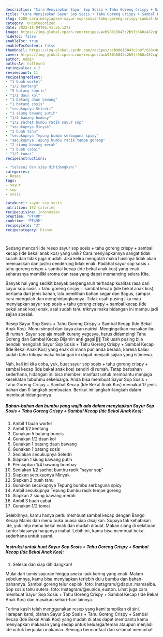 ```yaml
---
description: "Cara Menyiapkan Sayur Sop Sosis + Tahu Goreng Crispy + Sambal Kecap (Ide Bekal Anak Kos) yang Bisa Manjain Lidah"
title: "Cara Menyiapkan Sayur Sop Sosis + Tahu Goreng Crispy + Sambal Kecap (Ide Bekal Anak Kos) yang Bisa Manjain Lidah"
slug: 1288-cara-menyiapkan-sayur-sop-sosis-tahu-goreng-crispy-sambal-kecap-ide-bekal-anak-kos-yang-bisa-manjain-lidah
category: Uncategorized
date: 2022-11-04T06:41:56.127Z
image: https://img-global.cpcdn.com/recipes/acb98015043c2b9f/680x482cq70/sayur-sop-sosis-tahu-goreng-crispy-sambal-kecap-ide-bekal-anak-kos-foto-resep-utama.jpg
hideToc: false
enableToc: true
enableTocContent: false
thumbnail: https://img-global.cpcdn.com/recipes/acb98015043c2b9f/680x482cq70/sayur-sop-sosis-tahu-goreng-crispy-sambal-kecap-ide-bekal-anak-kos-foto-resep-utama.jpg
cover: https://img-global.cpcdn.com/recipes/acb98015043c2b9f/680x482cq70/sayur-sop-sosis-tahu-goreng-crispy-sambal-kecap-ide-bekal-anak-kos-foto-resep-utama.jpg
author: Admin
authorAv: notfound
ratingvalue: 4.2
reviewcount: 11
recipeingredient:
- "1 buah wortel"
- "1/2 kentang"
- "5 batang buncis"
- "1/2 daun kol"
- "1 batang daun bawang"
- "1 batang sosis"
- "secukupnya Seledri"
- "1 siung bawang putih"
- "1/4 bawang bombay"
- "1/2 sachet bumbu racik sayur sop"
- "secukupnya Minyak"
- "2 buah tahu"
- "secukupnya Tepung bumbu serbaguna spicy"
- "secukupnya Tepung bumbu racik tempe goreng"
- "2 siung bawang merah"
- "3 buah cabai"
- "1/2 tomat"
recipeinstructions:

- "Selesai dan siap dihidangkan!"
categories:
- Resep
tags:
- sayur
- sop
- sosis

katakunci: sayur sop sosis 
nutrition: 162 calories
recipecuisine: Indonesian
preptime: "PT40M"
cooktime: "PT49M"
recipeyield: "3"
recipecategory: Dinner

---
```





Sedang mencari ide resep sayur sop sosis + tahu goreng crispy + sambal kecap (ide bekal anak kos) yang unik? Cara menyiapkannya sangat tidak susah dan tidak juga mudah. Jika keliru mengolah maka hasilnya tidak akan memuaskan dan justru cenderung tidak enak. Padahal sayur sop sosis + tahu goreng crispy + sambal kecap (ide bekal anak kos) yang enak seharusnya memiliki aroma dan rasa yang dapat memancing selera Kita.





Banyak hal yang sedikit banyak berpengaruh terhadap kualitas rasa dari sayur sop sosis + tahu goreng crispy + sambal kecap (ide bekal anak kos), pertama dari jenis bahan, lalu pemilihan bahan segar dan Bagus, sampai cara mengolah dan menghidangkannya. Tidak usah pusing jika mau menyiapkan sayur sop sosis + tahu goreng crispy + sambal kecap (ide bekal anak kos) enak,      asal sudah tahu triknya maka hidangan ini mampu jadi sajian spesial.














Resep Sayur Sop Sosis + Tahu Goreng Crispy + Sambal Kecap (Ide Bekal Anak Kos). Menu simpel dan kaya akan nutrisi. Mengingatkan masakan ibu di rumah ️ Sayur sop aja masih kurang yagesya, harus didampingi Tahu Goreng dan Sambal Kecap Dijamin anti gagal👍🏻 Tak usah pusing bila hendak mengolah Sayur Sop Sosis + Tahu Goreng Crispy + Sambal Kecap (Ide Bekal Anak Kos) yang enak di mana pun anda berada, karena kalau sudah tahu triknya maka hidangan ini dapat menjadi sajian yang istimewa.






Nah, kali ini kita coba, yuk, buat sayur sop sosis + tahu goreng crispy + sambal kecap (ide bekal anak kos) sendiri di rumah. Tetap berbahan sederhana, hidangan ini bisa memberi manfaat untuk membantu menjaga kesehatan tubuhmu sekeluarga. Anda bisa membuat Sayur Sop Sosis + Tahu Goreng Crispy + Sambal Kecap (Ide Bekal Anak Kos) memakai 17 jenis bahan dan 0 langkah pembuatan. Berikut ini langkah-langkah dalam membuat hidangannya.

<!--inarticleads1-->

##### Bahan-bahan dan bumbu yang wajib ada dalam menyiapkan Sayur Sop Sosis + Tahu Goreng Crispy + Sambal Kecap (Ide Bekal Anak Kos):

1. Ambil 1 buah wortel
1. Ambil 1/2 kentang
1. Gunakan 5 batang buncis
1. Gunakan 1/2 daun kol
1. Gunakan 1 batang daun bawang
1. Gunakan 1 batang sosis
1. Sediakan secukupnya Seledri
1. Siapkan 1 siung bawang putih
1. Persiapkan 1/4 bawang bombay
1. Sediakan 1/2 sachet bumbu racik &#34;sayur sop&#34;
1. Siapkan secukupnya Minyak
1. Siapkan 2 buah tahu
1. Gunakan secukupnya Tepung bumbu serbaguna spicy
1. Ambil secukupnya Tepung bumbu racik tempe goreng
1. Siapkan 2 siung bawang merah
1. Ambil 3 buah cabai
1. Gunakan 1/2 tomat


Selebihnya, kamu hanya perlu membuat sambal kecap dengan Bango Kecap Manis dan menu buka puasa siap disajikan. Supaya tak kehabisan ide, yuk intip menu bekal enak dan mudah dibuat. Makan siang di sekitaran kantor biasanya harganya mahal. Lebih irit, kamu bisa membuat bekal sederhana untuk suami. 

<!--inarticleads2-->

##### Instruksi untuk buat Sayur Sop Sosis + Tahu Goreng Crispy + Sambal Kecap (Ide Bekal Anak Kos):


1. Selesai dan siap dihidangkan!

Mulai dari tumis sayuran hingga aneka lauk kering yang enak. Malam sebelumnya, kamu bisa menyiapkan terlebih dulu bumbu dan bahan-bahannya. Sambal goreng telur ceplok. foto: Instagram/@dapur_mamaalba. Sop sosis tahu sutera. foto: Instagram/@eunice_euston. Lihat juga cara membuat Sayur Sop Sosis + Tahu Goreng Crispy + Sambal Kecap (Ide Bekal Anak Kos) dan masakan sehari-hari lainnya. 

Terima kasih telah menggunakan resep yang kami tampilkan di sini. Harapan kami, olahan Sayur Sop Sosis + Tahu Goreng Crispy + Sambal Kecap (Ide Bekal Anak Kos) yang mudah di atas dapat membantu kamu menyiapkan makanan yang sedap untuk keluarga/teman ataupun menjadi ide untuk berjualan makanan. Semoga bermanfaat dan selamat mencoba!
